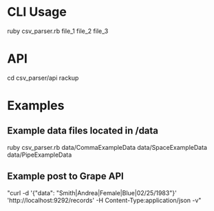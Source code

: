 # CLI Usage
ruby csv_parser.rb file_1 file_2 file_3

# API
cd csv_parser/api
rackup

# Examples
## Example data files located in /data

ruby csv_parser.rb data/CommaExampleData data/SpaceExampleData data/PipeExampleData

## Example post to Grape API

"curl -d '{"data": "Smith|Andrea|Female|Blue|02/25/1983"}' 'http://localhost:9292/records' -H Content-Type:application/json -v"